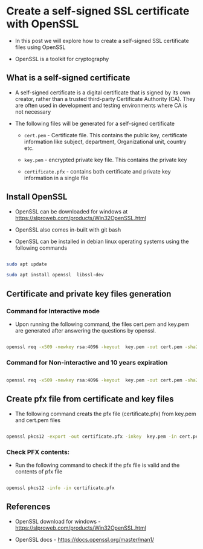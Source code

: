 # Create a self-signed SSL certificate with OpenSSL
- In this post we will explore how to create a self-signed SSL certificate files using OpenSSL

- OpenSSL is a toolkit for cryptography

## What is a self-signed certificate

- A self-signed certificate is a digital certificate that is signed by its own creator, rather than a trusted third-party Certificate Authority (CA). They are often used in development and testing environments where CA is not necessary

- The following files will be generated for a self-signed certificate

	- `cert.pem` - Certificate file. This contains the public key, certificate information like subject, department, Organizational unit, country etc.

	- `key.pem` - encrypted private key file. This contains the private key

	- `certificate.pfx` - contains both certificate and private key information in a single file

## Install OpenSSL

- OpenSSL can be downloaded for windows at https://slproweb.com/products/Win32OpenSSL.html

- OpenSSL also comes in-built with git bash

- OpenSSL can be installed in debian  linux operating systems using the following commands

```bash

sudo apt update

sudo apt install openssl  libssl-dev

```

## Certificate and private key files generation

### Command for Interactive mode

- Upon running the following command, the files cert.pem and key.pem are generated after answering the questions by openssl.

```bash

openssl req -x509 -newkey rsa:4096 -keyout  key.pem -out cert.pem -sha256 -days 365

```

### Command for Non-interactive and 10 years expiration

```bash

openssl req -x509 -newkey rsa:4096 -keyout  key.pem -out cert.pem -sha256 -days 3650 -nodes -subj "/C=XX/ST=StateName/L=CityName/O=CompanyName/OU=CompanySectionName/CN=CommonNameOrHostname"

```

## Create pfx file from certificate and key files

- The following command creats the pfx file (certificate.pfx) from key.pem and cert.pem files

```bash

openssl pkcs12 -export -out certificate.pfx -inkey  key.pem -in cert.pem

```

### Check PFX contents:

- Run the following command to check if the pfx file is valid and the contents of pfx file

```bash

openssl pkcs12 -info -in certificate.pfx

```

## References

- OpenSSL download for windows - https://slproweb.com/products/Win32OpenSSL.html

- OpenSSL docs - https://docs.openssl.org/master/man1/
<!--stackedit_data:
eyJoaXN0b3J5IjpbLTYzMDA2NTg5NiwtMTU4MTM4OTgyNF19
-->